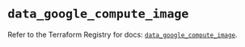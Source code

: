 # `data_google_compute_image`

Refer to the Terraform Registry for docs: [`data_google_compute_image`](https://registry.terraform.io/providers/hashicorp/google/6.10.0/docs/data-sources/compute_image).
